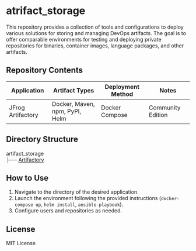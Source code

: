 # atrifact_storage

This repository provides a collection of tools and configurations to deploy various solutions for storing and managing DevOps artifacts. The goal is to offer comparable environments for testing and deploying private repositories for binaries, container images, language packages, and other artifacts.

## Repository Contents

| Application       | Artifact Types                 | Deployment Method | Notes                   |
| ----------------- | ------------------------------ | ----------------- | ----------------------- |
| JFrog Artifactory | Docker, Maven, npm, PyPI, Helm | Docker Compose    | Community Edition       |



## Directory Structure

artifact_storage
\
├── [Artifactory](Artifactory/)


## How to Use

1. Navigate to the directory of the desired application.
2. Launch the environment following the provided instructions (`docker-compose up`, `helm install`, `ansible-playbook`).
3. Configure users and repositories as needed.

## License

MIT License